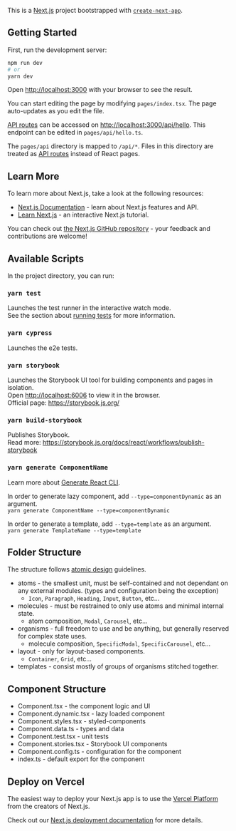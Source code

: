 This is a [Next.js](https://nextjs.org/) project bootstrapped with
[`create-next-app`](https://github.com/vercel/next.js/tree/canary/packages/create-next-app).

## Getting Started

First, run the development server:

```bash
npm run dev
# or
yarn dev
```

Open [http://localhost:3000](http://localhost:3000) with your browser to see the result.

You can start editing the page by modifying `pages/index.tsx`. The page auto-updates as you edit the
file.

[API routes](https://nextjs.org/docs/api-routes/introduction) can be accessed on
[http://localhost:3000/api/hello](http://localhost:3000/api/hello). This endpoint can be edited in
`pages/api/hello.ts`.

The `pages/api` directory is mapped to `/api/*`. Files in this directory are treated as
[API routes](https://nextjs.org/docs/api-routes/introduction) instead of React pages.

## Learn More

To learn more about Next.js, take a look at the following resources:

- [Next.js Documentation](https://nextjs.org/docs) - learn about Next.js features and API.
- [Learn Next.js](https://nextjs.org/learn) - an interactive Next.js tutorial.

You can check out [the Next.js GitHub repository](https://github.com/vercel/next.js/) - your
feedback and contributions are welcome!

## Available Scripts

In the project directory, you can run:

### `yarn test`

Launches the test runner in the interactive watch mode.\
See the section about [running tests](https://facebook.github.io/create-react-app/docs/running-tests)
for more information.

### `yarn cypress`

Launches the e2e tests.

### `yarn storybook`

Launches the Storybook UI tool for building components and pages in isolation.\
Open [http://localhost:6006](http://localhost:6006) to view it in the browser.\
Official page: https://storybook.js.org/

### `yarn build-storybook`

Publishes Storybook.\
Read more: https://storybook.js.org/docs/react/workflows/publish-storybook

### `yarn generate ComponentName`

Learn more about
[Generate React CLI](https://github.com/arminbro/generate-react-cli#generate-react-cli).

In order to generate lazy component, add `--type=componentDynamic` as an argument.\
`yarn generate ComponentName --type=componentDynamic`

In order to generate a template, add `--type=template` as an argument.\
`yarn generate TemplateName --type=template`

## Folder Structure

The structure follows [atomic design](https://bradfrost.com/blog/post/atomic-web-design/)
guidelines.

- atoms - the smallest unit, must be self-contained and not dependant on any external modules.
  (types and configuration being the exception)
  - `Icon`, `Paragraph`, `Heading`, `Input`, `Button`, etc...
- molecules - must be restrained to only use atoms and minimal internal state.
  - atom composition, `Modal`, `Carousel`, etc...
- organisms - full freedom to use and be anything, but generally reserved for complex state uses.
  - molecule composition, `SpecificModal`, `SpecificCarousel`, etc...
- layout - only for layout-based components.
  - `Container`, `Grid`, etc...
- templates - consist mostly of groups of organisms stitched together.

## Component Structure

- Component.tsx - the component logic and UI
- Component.dynamic.tsx - lazy loaded component
- Component.styles.tsx - styled-components
- Component.data.ts - types and data
- Component.test.tsx - unit tests
- Component.stories.tsx - Storybook UI components
- Component.config.ts - configuration for the component
- index.ts - default export for the component

## Deploy on Vercel

The easiest way to deploy your Next.js app is to use the
[Vercel Platform](https://vercel.com/new?utm_medium=default-template&filter=next.js&utm_source=create-next-app&utm_campaign=create-next-app-readme)
from the creators of Next.js.

Check out our [Next.js deployment documentation](https://nextjs.org/docs/deployment) for more
details.
